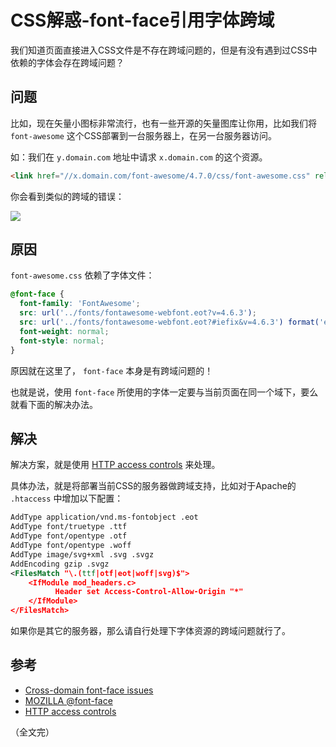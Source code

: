 # CSS解惑-font-face引用字体跨域

我们知道页面直接进入CSS文件是不存在跨域问题的，但是有没有遇到过CSS中依赖的字体会存在跨域问题？

## 问题

比如，现在矢量小图标非常流行，也有一些开源的矢量图库让你用，比如我们将 `font-awesome` 这个CSS部署到一台服务器上，在另一台服务器访问。

如：我们在 `y.domain.com` 地址中请求 `x.domain.com` 的这个资源。

```html
<link href="//x.domain.com/font-awesome/4.7.0/css/font-awesome.css" rel="stylesheet">
```

你会看到类似的跨域的错误：

![](http://i.imgur.com/59cJ7z4.png)

## 原因

`font-awesome.css` 依赖了字体文件：

```css
@font-face {
  font-family: 'FontAwesome';
  src: url('../fonts/fontawesome-webfont.eot?v=4.6.3');
  src: url('../fonts/fontawesome-webfont.eot?#iefix&v=4.6.3') format('embedded-opentype'), url('../fonts/fontawesome-webfont.woff2?v=4.6.3') format('woff2'), url('../fonts/fontawesome-webfont.woff?v=4.6.3') format('woff'), url('../fonts/fontawesome-webfont.ttf?v=4.6.3') format('truetype'), url('../fonts/fontawesome-webfont.svg?v=4.6.3#fontawesomeregular') format('svg');
  font-weight: normal;
  font-style: normal;
}
```

原因就在这里了， `font-face` 本身是有跨域问题的！

也就是说，使用 `font-face` 所使用的字体一定要与当前页面在同一个域下，要么就看下面的解决办法。

## 解决

解决方案，就是使用 [HTTP access controls](https://developer.mozilla.org/en-US/docs/Web/HTTP/Access_control_CORS) 来处理。

具体办法，就是将部署当前CSS的服务器做跨域支持，比如对于Apache的 `.htaccess` 中增加以下配置：

```xml
AddType application/vnd.ms-fontobject .eot
AddType font/truetype .ttf
AddType font/opentype .otf
AddType font/opentype .woff
AddType image/svg+xml .svg .svgz
AddEncoding gzip .svgz
<FilesMatch "\.(ttf|otf|eot|woff|svg)$">
	<IfModule mod_headers.c>
	      Header set Access-Control-Allow-Origin "*"
	</IfModule>
</FilesMatch>
```

如果你是其它的服务器，那么请自行处理下字体资源的跨域问题就行了。

## 参考

* [Cross-domain font-face issues](http://stackoverflow.com/questions/8245464/cross-domain-font-face-issues)
* [MOZILLA @font-face](https://developer.mozilla.org/zh-CN/docs/Web/CSS/@font-face)
* [HTTP access controls](https://developer.mozilla.org/en-US/docs/Web/HTTP/Access_control_CORS)

（全文完）
